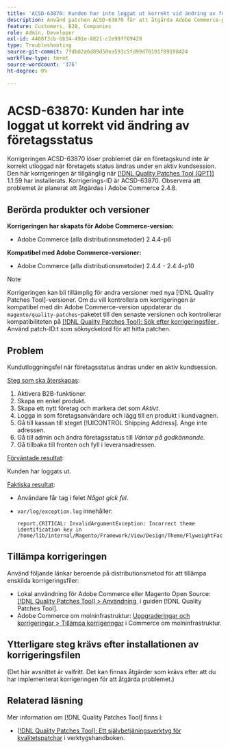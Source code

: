 ```yaml
---
title: 'ACSD-63870: Kunden har inte loggat ut korrekt vid ändring av företagsstatus'
description: Använd patchen ACSD-63870 för att åtgärda Adobe Commerce-problemet där en företagskund inte är korrekt utloggad när företagets status ändras under en aktiv kundsession.
feature: Customers, B2B, Companies
role: Admin, Developer
exl-id: 4488f3cb-bb34-491e-8821-c2e98ff69429
type: Troubleshooting
source-git-commit: 7fdb02a6d89d50ea593c5fd99d78101f89198424
workflow-type: tm+mt
source-wordcount: '376'
ht-degree: 0%

---
```


# ACSD-63870: Kunden har inte loggat ut korrekt vid ändring av företagsstatus

Korrigeringen ACSD-63870 löser problemet där en företagskund inte är korrekt utloggad när företagets status ändras under en aktiv kundsession. Den här korrigeringen är tillgänglig när [[!DNL Quality Patches Tool (QPT)]](/help/tools/quality-patches-tool/quality-patches-tool-to-self-serve-quality-patches.md) 1.1.59 har installerats. Korrigerings-ID är ACSD-63870. Observera att problemet är planerat att åtgärdas i Adobe Commerce 2.4.8.

## Berörda produkter och versioner

**Korrigeringen har skapats för Adobe Commerce-version:**

* Adobe Commerce (alla distributionsmetoder) 2.4.4-p6

**Kompatibel med Adobe Commerce-versioner:**

* Adobe Commerce (alla distributionsmetoder) 2.4.4 - 2.4.4-p10

>[!NOTE]
>
>Korrigeringen kan bli tillämplig för andra versioner med nya [!DNL Quality Patches Tool]-versioner. Om du vill kontrollera om korrigeringen är kompatibel med din Adobe Commerce-version uppdaterar du `magento/quality-patches`-paketet till den senaste versionen och kontrollerar kompatibiliteten på [[!DNL Quality Patches Tool]: Sök efter korrigeringsfiler &#x200B;](https://experienceleague.adobe.com/tools/commerce-quality-patches/index.html?lang=sv-SE). Använd patch-ID:t som söknyckelord för att hitta patchen.

## Problem

Kundutloggningsfel när företagsstatus ändras under en aktiv kundsession.

<u>Steg som ska återskapas</u>:

1. Aktivera B2B-funktioner.
1. Skapa en enkel produkt.
1. Skapa ett nytt företag och markera det som *Aktivt*.
1. Logga in som företagsanvändare och lägg till en produkt i kundvagnen.
1. Gå till kassan till steget [!UICONTROL Shipping Address]. Ange inte adressen.
1. Gå till admin och ändra företagsstatus till *Väntar på godkännande*.
1. Gå tillbaka till fronten och fyll i leveransadressen.

<u>Förväntade resultat</u>:

Kunden har loggats ut.

<u>Faktiska resultat</u>:

* Användare får tag i felet *Något gick fel*.
* `var/log/exception.log` innehåller:

  ```
  report.CRITICAL: InvalidArgumentException: Incorrect theme identification key in /home/lib/internal/Magento/Framework/View/Design/Theme/FlyweightFactory.php:60
  ```


## Tillämpa korrigeringen

Använd följande länkar beroende på distributionsmetod för att tillämpa enskilda korrigeringsfiler:

* Lokal användning för Adobe Commerce eller Magento Open Source: [[!DNL Quality Patches Tool] > Användning &#x200B;](/help/tools/quality-patches-tool/usage.md) i guiden [!DNL Quality Patches Tool].
* Adobe Commerce om molninfrastruktur: [Uppgraderingar och korrigeringar > Tillämpa korrigeringar](https://experienceleague.adobe.com/docs/commerce-cloud-service/user-guide/develop/upgrade/apply-patches.html?lang=sv-SE) i Commerce om molninfrastruktur.

## Ytterligare steg krävs efter installationen av korrigeringsfilen

(Det här avsnittet är valfritt. Det kan finnas åtgärder som krävs efter att du har implementerat korrigeringen för att åtgärda problemet.) 

## Relaterad läsning

Mer information om [!DNL Quality Patches Tool] finns i:

* [[!DNL Quality Patches Tool]: Ett självbetjäningsverktyg för kvalitetspatchar](/help/tools/quality-patches-tool/quality-patches-tool-to-self-serve-quality-patches.md) i verktygshandboken.
